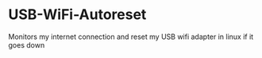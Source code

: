 # USB-WiFi-Autoreset
Monitors my internet connection and reset my USB wifi adapter in linux if it goes down


